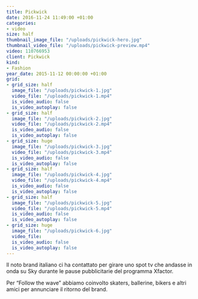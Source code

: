 ```yaml
---
title: Pickwick
date: 2016-11-24 11:49:00 +01:00
categories:
- video
size: half
thumbnail_image_file: "/uploads/pickwick-hero.jpg"
thumbnail_video_file: "/uploads/pickwick-preview.mp4"
video: 110766953
client: Pickwick
kind:
- Fashion
year_date: 2015-11-12 00:00:00 +01:00
grid:
- grid_size: half
  image_file: "/uploads/pickwick-1.jpg"
  video_file: "/uploads/pickwick-1.mp4"
  is_video_audio: false
  is_video_autoplay: false
- grid_size: half
  image_file: "/uploads/pickwick-2.jpg"
  video_file: "/uploads/pickwick-2.mp4"
  is_video_audio: false
  is_video_autoplay: false
- grid_size: huge
  image_file: "/uploads/pickwick-3.jpg"
  video_file: "/uploads/pickwick-3.mp4"
  is_video_audio: false
  is_video_autoplay: false
- grid_size: half
  image_file: "/uploads/pickwick-4.jpg"
  video_file: "/uploads/pickwick-4.mp4"
  is_video_audio: false
  is_video_autoplay: false
- grid_size: half
  image_file: "/uploads/pickwick-5.jpg"
  video_file: "/uploads/pickwick-5.mp4"
  is_video_audio: false
  is_video_autoplay: false
- grid_size: huge
  image_file: "/uploads/pickwick-6.jpg"
  video_file: 
  is_video_audio: false
  is_video_autoplay: false
---
```



Il noto brand italiano ci ha contattato per girare uno spot tv che andasse in onda su Sky durante le pause pubblicitarie del programma Xfactor.

Per “Follow the wave” abbiamo coinvolto skaters, ballerine, bikers e altri amici per annunciare il ritorno del brand.